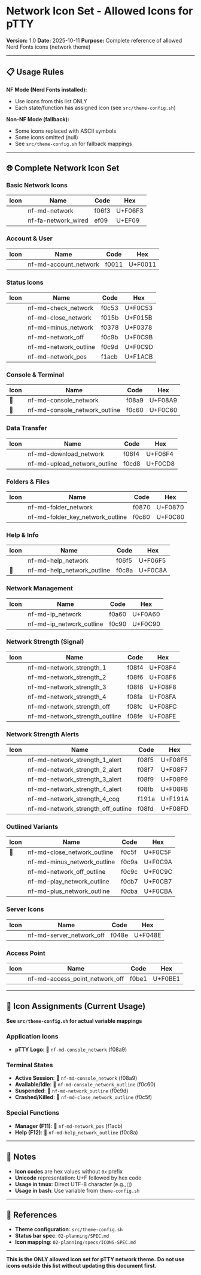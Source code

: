# Network Icon Set - Allowed Icons for pTTY

**Version:** 1.0
**Date:** 2025-10-11
**Purpose:** Complete reference of allowed Nerd Fonts icons (network theme)

---

## 📋 Usage Rules

**NF Mode (Nerd Fonts installed):**
- Use icons from this list ONLY
- Each state/function has assigned icon (see `src/theme-config.sh`)

**Non-NF Mode (fallback):**
- Some icons replaced with ASCII symbols
- Some icons omitted (null)
- See `src/theme-config.sh` for fallback mappings

---

## 🌐 Complete Network Icon Set

### Basic Network Icons

| Icon | Name | Code | Hex |
|------|------|------|-----|
|  | nf-md-network | f06f3 | U+F06F3 |
|  | nf-fa-network_wired | ef09 | U+EF09 |

### Account & User

| Icon | Name | Code | Hex |
|------|------|------|-----|
|  | nf-md-account_network | f0011 | U+F0011 |

### Status Icons

| Icon | Name | Code | Hex |
|------|------|------|-----|
|  | nf-md-check_network | f0c53 | U+F0C53 |
|  | nf-md-close_network | f015b | U+F015B |
|  | nf-md-minus_network | f0378 | U+F0378 |
|  | nf-md-network_off | f0c9b | U+F0C9B |
|  | nf-md-network_outline | f0c9d | U+F0C9D |
|  | nf-md-network_pos | f1acb | U+F1ACB |

### Console & Terminal

| Icon | Name | Code | Hex |
|------|------|------|-----|
| 󰢩 | nf-md-console_network | f08a9 | U+F08A9 |
| 󰱠 | nf-md-console_network_outline | f0c60 | U+F0C60 |

### Data Transfer

| Icon | Name | Code | Hex |
|------|------|------|-----|
|  | nf-md-download_network | f06f4 | U+F06F4 |
|  | nf-md-upload_network_outline | f0cd8 | U+F0CD8 |

### Folders & Files

| Icon | Name | Code | Hex |
|------|------|------|-----|
|  | nf-md-folder_network | f0870 | U+F0870 |
|  | nf-md-folder_key_network_outline | f0c80 | U+F0C80 |

### Help & Info

| Icon | Name | Code | Hex |
|------|------|------|-----|
|  | nf-md-help_network | f06f5 | U+F06F5 |
| 󰲊 | nf-md-help_network_outline | f0c8a | U+F0C8A |

### Network Management

| Icon | Name | Code | Hex |
|------|------|------|-----|
|  | nf-md-ip_network | f0a60 | U+F0A60 |
|  | nf-md-ip_network_outline | f0c90 | U+F0C90 |

### Network Strength (Signal)

| Icon | Name | Code | Hex |
|------|------|------|-----|
|  | nf-md-network_strength_1 | f08f4 | U+F08F4 |
|  | nf-md-network_strength_2 | f08f6 | U+F08F6 |
|  | nf-md-network_strength_3 | f08f8 | U+F08F8 |
|  | nf-md-network_strength_4 | f08fa | U+F08FA |
|  | nf-md-network_strength_off | f08fc | U+F08FC |
|  | nf-md-network_strength_outline | f08fe | U+F08FE |

### Network Strength Alerts

| Icon | Name | Code | Hex |
|------|------|------|-----|
|  | nf-md-network_strength_1_alert | f08f5 | U+F08F5 |
|  | nf-md-network_strength_2_alert | f08f7 | U+F08F7 |
|  | nf-md-network_strength_3_alert | f08f9 | U+F08F9 |
|  | nf-md-network_strength_4_alert | f08fb | U+F08FB |
|  | nf-md-network_strength_4_cog | f191a | U+F191A |
|  | nf-md-network_strength_off_outline | f08fd | U+F08FD |

### Outlined Variants

| Icon | Name | Code | Hex |
|------|------|------|-----|
| 󰱟 | nf-md-close_network_outline | f0c5f | U+F0C5F |
|  | nf-md-minus_network_outline | f0c9a | U+F0C9A |
|  | nf-md-network_off_outline | f0c9c | U+F0C9C |
|  | nf-md-play_network_outline | f0cb7 | U+F0CB7 |
|  | nf-md-plus_network_outline | f0cba | U+F0CBA |

### Server Icons

| Icon | Name | Code | Hex |
|------|------|------|-----|
|  | nf-md-server_network_off | f048e | U+F048E |

### Access Point

| Icon | Name | Code | Hex |
|------|------|------|-----|
|  | nf-md-access_point_network_off | f0be1 | U+F0BE1 |

---

## 🎨 Icon Assignments (Current Usage)

**See `src/theme-config.sh` for actual variable mappings**

### Application Icons
- **pTTY Logo**: 󰢩 `nf-md-console_network` (f08a9)

### Terminal States
- **Active Session**: 󰢩 `nf-md-console_network` (f08a9)
- **Available/Idle**: 󰱠 `nf-md-console_network_outline` (f0c60)
- **Suspended**: 󰲝 `nf-md-network_outline` (f0c9d)
- **Crashed/Killed**: 󰱟 `nf-md-close_network_outline` (f0c5f)

### Special Functions
- **Manager (F11)**: 󱫋 `nf-md-network_pos` (f1acb)
- **Help (F12)**: 󰲊 `nf-md-help_network_outline` (f0c8a)

---

## 📝 Notes

- **Icon codes** are hex values without `0x` prefix
- **Unicode** representation: U+F followed by hex code
- **Usage in tmux**: Direct UTF-8 character (e.g., `󰢩`)
- **Usage in bash**: Use variable from `theme-config.sh`

---

## 🔗 References

- **Theme configuration**: `src/theme-config.sh`
- **Status bar spec**: `02-planning/SPEC.md`
- **Icon mapping**: `02-planning/specs/ICONS-SPEC.md`

---

**This is the ONLY allowed icon set for pTTY network theme.**
**Do not use icons outside this list without updating this document first.**
